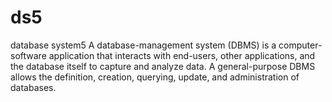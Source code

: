 # ds5
database system5
A database-management system (DBMS) is a computer-software application that interacts with end-users, other applications, and the database itself to capture and analyze data. A general-purpose DBMS allows the definition, creation, querying, update, and administration of databases.
